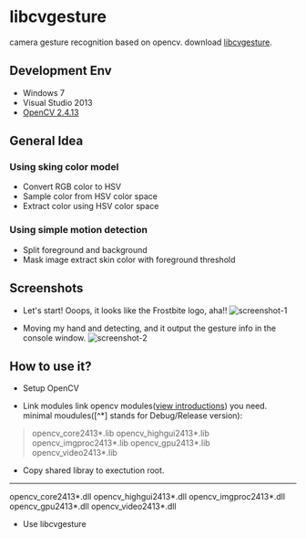 # libcvgesture
camera gesture recognition based on opencv.
download [libcvgesture](https://github.com/mspenn/libcvgesture/raw/master/libcvgesture.zip "Download Link").

## Development Env
+ Windows 7
+ Visual Studio 2013
+ [OpenCV 2.4.13](http://downloads.sourceforge.net/project/opencvlibrary/opencv-win/2.4.13/opencv-2.4.13.exe?r=http%3A%2F%2Fopencv.org%2F&ts=1476585624&use_mirror=nchc "OpenCV2413")


## General Idea

### Using sking color model
+ Convert RGB color to HSV
+ Sample color from HSV color space
+ Extract color using HSV color space

### Using simple motion detection
+ Split foreground and background
+ Mask image extract skin color with foreground threshold

## Screenshots

+ Let's start! Ooops, it looks like the Frostbite logo, aha!!
![screenshot-1](https://github.com/mspenn/libcvgesture/blob/master/screenshots/screenshot-1.png)

+ Moving my hand and detecting, and it output the gesture info in the console window.
![screenshot-2](https://github.com/mspenn/libcvgesture/blob/master/screenshots/screenshot-2.png)

## How to use it?
+ Setup OpenCV
* Link modules
link opencv modules([view introductions](http://docs.opencv.org/2.4/modules/refman.html "OpenCV Modules")) you need.
minimal moudules([^*] stands for Debug/Release version):

> opencv_core2413*.lib
> opencv_highgui2413*.lib
> opencv_imgproc2413*.lib
> opencv_gpu2413*.lib
> opencv_video2413*.lib


* Copy shared libray to exectution root.
----
opencv_core2413*.dll
opencv_highgui2413*.dll
opencv_imgproc2413*.dll
opencv_gpu2413*.dll
opencv_video2413*.dll

+ Use libcvgesture

